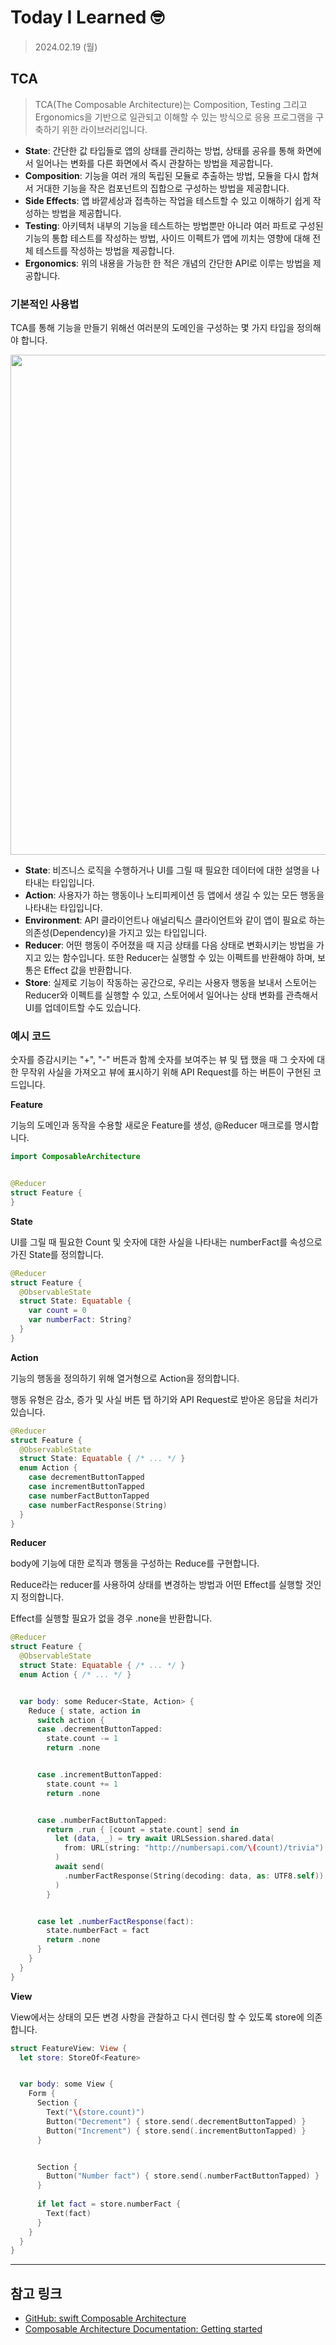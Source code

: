 # Today I Learned 🤓

> 2024.02.19 (월)

## TCA

> TCA(The Composable Architecture)는 Composition, Testing 그리고 Ergonomics을 기반으로 일관되고 이해할 수 있는 방식으로 응용 프로그램을 구축하기 위한 라이브러리입니다.

- **State**:
간단한 값 타입들로 앱의 상태를 관리하는 방법, 상태를 공유를 통해 화면에서 일어나는 변화를 다른 화면에서 즉시 관찰하는 방법을 제공합니다.
- **Composition**:
기능을 여러 개의 독립된 모듈로 추출하는 방법, 모듈을 다시 합쳐서 거대한 기능을 작은 컴포넌트의 집합으로 구성하는 방법을 제공합니다.
- **Side Effects**:
앱 바깥세상과 접촉하는 작업을 테스트할 수 있고 이해하기 쉽게 작성하는 방법을 제공합니다.
- **Testing**:
아키텍처 내부의 기능을 테스트하는 방법뿐만 아니라 여러 파트로 구성된 기능의 통합 테스트를 작성하는 방법, 사이드 이펙트가 앱에 끼치는 영향에 대해 전체 테스트를 작성하는 방법을 제공합니다.
- **Ergonomics**:
위의 내용을 가능한 한 적은 개념의 간단한 API로 이루는 방법을 제공합니다.

### 기본적인 사용법

TCA를 통해 기능을 만들기 위해선 여러분의 도메인을 구성하는 몇 가지 타입을 정의해야 합니다.

<Img src = "https://github.com/h-suo/TIL/assets/109963294/f27da10a-971d-46b5-8bf2-044ac4261a11" width="800"/>

- **State**:
비즈니스 로직을 수행하거나 UI를 그릴 때 필요한 데이터에 대한 설명을 나타내는 타입입니다.
- **Action**:
사용자가 하는 행동이나 노티피케이션 등 앱에서 생길 수 있는 모든 행동을 나타내는 타입입니다.
- **Environment**:
API 클라이언트나 애널리틱스 클라이언트와 같이 앱이 필요로 하는 의존성(Dependency)을 가지고 있는 타입입니다.
- **Reducer**:
어떤 행동이 주어졌을 때 지금 상태를 다음 상태로 변화시키는 방법을 가지고 있는 함수입니다. 또한 Reducer는 실행할 수 있는 이펙트를 반환해야 하며, 보통은 Effect 값을 반환합니다.
- **Store**:
실제로 기능이 작동하는 공간으로, 우리는 사용자 행동을 보내서 스토어는 Reducer와 이펙트를 실행할 수 있고, 스토어에서 일어나는 상태 변화를 관측해서 UI를 업데이트할 수도 있습니다.

### 예시 코드

숫자를 증감시키는 "+", "-" 버튼과 함께 숫자를 보여주는 뷰 및 탭 했을 때 그 숫자에 대한 무작위 사실을 가져오고 뷰에 표시하기 위해 API Request를 하는 버튼이 구현된 코드입니다.

**Feature**

기능의 도메인과 동작을 수용할 새로운 Feature를 생성, @Reducer 매크로를 명시합니다.

```swift
import ComposableArchitecture


@Reducer
struct Feature {
}
```

**State**

UI를 그릴 때 필요한 Count 및 숫자에 대한 사실을 나타내는 numberFact를 속성으로 가진 State를 정의합니다.

```swift
@Reducer
struct Feature {
  @ObservableState
  struct State: Equatable {
    var count = 0
    var numberFact: String?
  }
}
```

**Action**

기능의 행동을 정의하기 위해 열거형으로 Action을 정의합니다.

행동 유형은 감소, 증가 및 사실 버튼 탭 하기와 API Request로 받아온 응답을 처리가 있습니다.

```swift
@Reducer
struct Feature {
  @ObservableState
  struct State: Equatable { /* ... */ }
  enum Action {
    case decrementButtonTapped
    case incrementButtonTapped
    case numberFactButtonTapped
    case numberFactResponse(String)
  }
}
```

**Reducer**

body에 기능에 대한 로직과 행동을 구성하는 Reduce를 구현합니다.

Reduce라는 reducer를 사용하여 상태를 변경하는 방법과 어떤 Effect를 실행할 것인지 정의합니다.

Effect를 실행할 필요가 없을 경우 .none을 반환합니다.

```swift
@Reducer
struct Feature {
  @ObservableState
  struct State: Equatable { /* ... */ }
  enum Action { /* ... */ }


  var body: some Reducer<State, Action> {
    Reduce { state, action in
      switch action {
      case .decrementButtonTapped:
        state.count -= 1
        return .none


      case .incrementButtonTapped:
        state.count += 1
        return .none


      case .numberFactButtonTapped:
        return .run { [count = state.count] send in
          let (data, _) = try await URLSession.shared.data(
            from: URL(string: "http://numbersapi.com/\(count)/trivia")!
          )
          await send(
            .numberFactResponse(String(decoding: data, as: UTF8.self))
          )
        }


      case let .numberFactResponse(fact):
        state.numberFact = fact
        return .none
      }
    }
  }
}
```

**View**

View에서는 상태의 모든 변경 사항을 관찰하고 다시 렌더링 할 수 있도록 store에 의존합니다.

```swift
struct FeatureView: View {
  let store: StoreOf<Feature>


  var body: some View {
    Form {
      Section {
        Text("\(store.count)")
        Button("Decrement") { store.send(.decrementButtonTapped) }
        Button("Increment") { store.send(.incrementButtonTapped) }
      }


      Section {
        Button("Number fact") { store.send(.numberFactButtonTapped) }
      }
      
      if let fact = store.numberFact {
        Text(fact)
      }
    }
  }
}
```

---
## 참고 링크
- [GitHub: swift Composable Architecture](https://github.com/pointfreeco/swift-composable-architecture)
- [Composable Architecture Documentation: Getting started](https://pointfreeco.github.io/swift-composable-architecture/main/documentation/composablearchitecture/gettingstarted)
